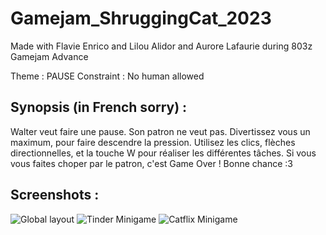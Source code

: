 # Gamejam_ShruggingCat_2023
Made with Flavie Enrico and Lilou Alidor and Aurore Lafaurie during 803z Gamejam Advance

Theme : PAUSE
Constraint : No human allowed

## Synopsis (in French sorry) :
Walter veut faire une pause. Son patron ne veut pas. 
Divertissez vous un maximum, pour faire descendre la pression.
Utilisez les clics, flèches directionnelles, et la touche W pour réaliser les différentes tâches.
Si vous vous faites choper par le patron, c'est Game Over ! 
Bonne chance :3

## Screenshots :
![Global layout](https://img.itch.zone/aW1hZ2UvMTk0MzE2My8xMTQzNzU0Mi5qcGc=/original/LQ0gd8.jpg)
![Tinder Minigame](https://img.itch.zone/aW1hZ2UvMTk0MzE2My8xMTQzNzU0MC5qcGc=/original/6wtfmv.jpg)
![Catflix Minigame](https://img.itch.zone/aW1hZ2UvMTk0MzE2My8xMTQzNzU0MS5qcGc=/original/jKb7Ec.jpg)